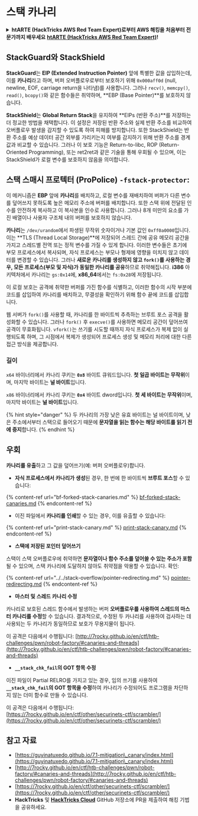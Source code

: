 # 스택 카나리

<details>

<summary><strong>htARTE (HackTricks AWS Red Team Expert)로부터 AWS 해킹을 처음부터 전문가까지 배우세요</strong> <a href="https://training.hacktricks.xyz/courses/arte"><strong>htARTE (HackTricks AWS Red Team Expert)</strong></a><strong>!</strong></summary>

HackTricks를 지원하는 다른 방법:

* **회사가 HackTricks에 광고되길 원하거나** **PDF 형식의 HackTricks를 다운로드하길 원한다면** [**구독 요금제**](https://github.com/sponsors/carlospolop)를 확인하세요!
* [**공식 PEASS & HackTricks 스왜그**](https://peass.creator-spring.com)를 구매하세요
* [**The PEASS Family**](https://opensea.io/collection/the-peass-family)를 발견하세요, 당사의 독점 [**NFTs**](https://opensea.io/collection/the-peass-family) 컬렉션
* **💬 [Discord 그룹](https://discord.gg/hRep4RUj7f)** 또는 [telegram 그룹](https://t.me/peass)에 **가입**하거나 **Twitter** 🐦 [**@hacktricks\_live**](https://twitter.com/hacktricks\_live)**를 팔로우**하세요.
* **HackTricks** 및 **HackTricks Cloud** github 저장소로 **PR을 제출**하여 해킹 트릭을 공유하세요.

</details>

## **StackGuard와 StackShield**

**StackGuard**는 **EIP (Extended Instruction Pointer)** 앞에 특별한 값을 삽입하는데, 이를 **카나리**라고 하며, 버퍼 오버플로우로부터 보호하기 위해 `0x000aff0d` (null, newline, EOF, carriage return을 나타냄)를 사용합니다. 그러나 `recv()`, `memcpy()`, `read()`, `bcopy()`와 같은 함수들은 취약하며, **EBP (Base Pointer)**를 보호하지 않습니다.

**StackShield**는 **Global Return Stack**을 유지하여 **EIPs (반환 주소)**를 저장하는 더 정교한 방법을 채택합니다. 이 설정은 저장된 반환 주소와 실제 반환 주소를 비교하여 오버플로우 발생을 감지할 수 있도록 하여 피해를 방지합니다. 또한 StackShield는 반환 주소를 예상 데이터 공간 외부를 가리키는지 여부를 감지하기 위해 반환 주소를 경계 값과 비교할 수 있습니다. 그러나 이 보호 기능은 Return-to-libc, ROP (Return-Oriented Programming), 또는 ret2ret과 같은 기술을 통해 우회될 수 있으며, 이는 StackShield가 로컬 변수를 보호하지 않음을 의미합니다.

## **스택 스매시 프로텍터 (ProPolice) `-fstack-protector`:**

이 메커니즘은 **EBP** 앞에 **카나리**를 배치하고, 로컬 변수를 재배치하여 버퍼가 다른 변수를 덮어쓰지 못하도록 높은 메모리 주소에 버퍼를 배치합니다. 또한 스택 위에 전달된 인수를 안전하게 복사하고 이 복사본을 인수로 사용합니다. 그러나 8개 미만의 요소를 가진 배열이나 사용자 구조체 내의 버퍼를 보호하지 않습니다.

**카나리**는 `/dev/urandom`에서 파생된 무작위 숫자이거나 기본 값인 `0xff0a0000`입니다. 이는 **TLS (Thread Local Storage)**에 저장되어 스레드 간에 공유 메모리 공간을 가지고 스레드별 전역 또는 정적 변수를 가질 수 있게 합니다. 이러한 변수들은 초기에 부모 프로세스에서 복사되며, 자식 프로세스는 부모나 형제에 영향을 미치지 않고 데이터를 변경할 수 있습니다. 그러나 **새로운 카나리를 생성하지 않고 `fork()`를 사용하는 경우, 모든 프로세스(부모 및 자식)가 동일한 카나리를 공유**하므로 취약해집니다. **i386** 아키텍처에서 카나리는 `gs:0x14`에, **x86\_64**에서는 `fs:0x28`에 저장됩니다.

이 로컬 보호는 공격에 취약한 버퍼를 가진 함수를 식별하고, 이러한 함수의 시작 부분에 코드를 삽입하여 카나리를 배치하고, 무결성을 확인하기 위해 함수 끝에 코드를 삽입합니다.

웹 서버가 `fork()`를 사용할 때, 카나리를 한 바이트씩 추측하는 브루트 포스 공격을 활성화할 수 있습니다. 그러나 `fork()` 후 `execve()`를 사용하면 메모리 공간이 덮어쓰여 공격이 무효화됩니다. `vfork()`는 쓰기를 시도할 때까지 자식 프로세스가 복제 없이 실행되도록 하며, 그 시점에서 복제가 생성되어 프로세스 생성 및 메모리 처리에 대한 다른 접근 방식을 제공합니다.

### 길이

`x64` 바이너리에서 카나리 쿠키는 **`0x8`** 바이트 큐워드입니다. **첫 일곱 바이트는 무작위**이며, 마지막 바이트는 **널 바이트**입니다.

`x86` 바이너리에서 카나리 쿠키는 **`0x4`** 바이트 dword입니다. **첫 세 바이트는 무작위**이며, 마지막 바이트는 **널 바이트**입니다.

{% hint style="danger" %}
두 카나리의 가장 낮은 유효 바이트는 널 바이트이며, 낮은 주소에서부터 스택으로 들어오기 때문에 **문자열을 읽는 함수는 해당 바이트를 읽기 전에 중지**합니다.
{% endhint %}

## 우회

**카나리를 유출**하고 그 값을 덮어쓰기(예: 버퍼 오버플로우)합니다.

* **자식 프로세스에서 카나리가 생성**된 경우, 한 번에 한 바이트씩 **브루트 포스**할 수 있습니다:

{% content-ref url="bf-forked-stack-canaries.md" %}
[bf-forked-stack-canaries.md](bf-forked-stack-canaries.md)
{% endcontent-ref %}

* 이진 파일에서 **카나리를 인쇄**할 수 있는 경우, 이를 유출할 수 있습니다:

{% content-ref url="print-stack-canary.md" %}
[print-stack-canary.md](print-stack-canary.md)
{% endcontent-ref %}

* **스택에 저장된 포인터 덮어쓰기**

스택이 스택 오버플로우에 취약하면 **문자열이나 함수 주소를 덮어쓸 수 있는 주소가 포함**될 수 있으며, 스택 카나리에 도달하지 않아도 취약점을 악용할 수 있습니다. 확인:

{% content-ref url="../../stack-overflow/pointer-redirecting.md" %}
[pointer-redirecting.md](../../stack-overflow/pointer-redirecting.md)
{% endcontent-ref %}

* **마스터 및 스레드 카나리 수정**

카나리로 보호된 스레드 함수에서 발생하는 버퍼 **오버플로우를 사용하여 스레드의 마스터 카나리를 수정**할 수 있습니다. 결과적으로, 수정된 두 카나리를 사용하여 검사하는 데 사용되는 두 카나리가 동일하므로 보호가 무용지물이 됩니다.

이 공격은 다음에서 수행됩니다: [http://7rocky.github.io/en/ctf/htb-challenges/pwn/robot-factory/#canaries-and-threads](http://7rocky.github.io/en/ctf/htb-challenges/pwn/robot-factory/#canaries-and-threads)

* **`__stack_chk_fail`의 GOT 항목 수정**

이진 파일이 Partial RELRO를 가지고 있는 경우, 임의 쓰기를 사용하여 **`__stack_chk_fail`의 GOT 항목을 수정**하여 카나리가 수정되어도 프로그램을 차단하지 않는 더미 함수로 만들 수 있습니다.

이 공격은 다음에서 수행됩니다: [https://7rocky.github.io/en/ctf/other/securinets-ctf/scrambler/](https://7rocky.github.io/en/ctf/other/securinets-ctf/scrambler/)

## 참고 자료

* [https://guyinatuxedo.github.io/7.1-mitigation\_canary/index.html](https://guyinatuxedo.github.io/7.1-mitigation\_canary/index.html)
* [http://7rocky.github.io/en/ctf/htb-challenges/pwn/robot-factory/#canaries-and-threads](http://7rocky.github.io/en/ctf/htb-challenges/pwn/robot-factory/#canaries-and-threads)
* [https://7rocky.github.io/en/ctf/other/securinets-ctf/scrambler/](https://7rocky.github.io/en/ctf/other/securinets-ctf/scrambler/)
* **HackTricks** 및 [**HackTricks Cloud**](https://github.com/carlospolop/hacktricks) GitHub 저장소에 PR을 제출하여 해킹 기법을 공유하세요.

</details>
